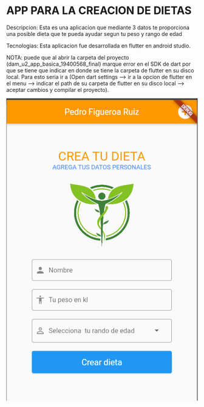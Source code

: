 # APP PARA LA CREACION DE DIETAS

Descripcion:
Esta es una aplicacion que mediante 3 datos te proporciona una posible dieta que te pueda ayudar segun tu peso y rango de edad

Tecnologias:
Esta aplicacion fue desarrollada en flutter en android studio.

NOTA: puede que al abrir la carpeta del proyecto (dam_u2_app_basica_19400568_final) marque error en el SDK de dart por que se tiene que indicar en donde se tiene la carpeta de flutter en su disco local. Para esto seria ir a (Open dart settings --> ir a la opcion de flutter en el menu --> indicar el path de su carpeta de flutter en su disco local --> aceptar cambios y compilar el proyecto).


![Image text](https://github.com/pfr2102/app_dieta_flutter/blob/main/imagen.PNG)
